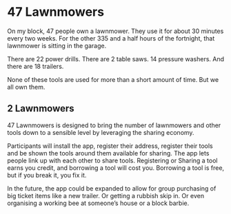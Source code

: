 # 47 Lawnmowers

On my block, 47 people own a lawnmower. They use it for about 30 minutes every two weeks. For the other 335 and a half hours of the fortnight, that lawnmower is sitting in the garage.

There are 22 power drills. There are 2 table saws. 14 pressure washers. And there are 18 trailers.

None of these tools are used for more than a short amount of time. But we all own them.

## 2 Lawnmowers

47 Lawnmowers is designed to bring the number of lawnmowers and other tools down to a sensible level by leveraging the sharing economy.

Participants will install the app, register their address, register their tools and be shown the tools around them available for sharing. The app lets people link up with each other to share tools. Registering or Sharing a tool earns you credit, and borrowing a tool will cost you. Borrowing a tool is free, but if you break it, you fix it.

In the future, the app could be expanded to allow for group purchasing of big ticket items like a new trailer. Or getting a rubbish skip in. Or even organising a working bee at someone’s house or a block barbie.
